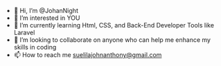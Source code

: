 - 👋 Hi, I’m @JohanNight
- 👀 I’m interested in YOU
- 🌱 I’m currently learning  Html, CSS, and Back-End Developer Tools like Laravel
- 💞️ I’m looking to collaborate on anyone who can help me enhance my skills in coding
- 📫 How to reach me suelilajohnanthony@gmail.com

<!---
JohanNight/JohanNight is a ✨ special ✨ repository because its `README.md` (this file) appears on your GitHub profile.
You can click the Preview link to take a look at your changes.
--->

